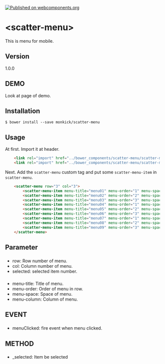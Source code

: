 [![Published on webcomponents.org](https://img.shields.io/badge/webcomponents.org-published-blue.svg)](https://www.webcomponents.org/element/monkick/scatter-menu)

# \<scatter-menu\>

This is menu for mobile.

## Version
1.0.0

## DEMO

Look at page of demo.

## Installation

```
$ bower install --save monkick/scatter-menu
```

## Usage

At first. Import it at header.

```html
    <link rel="import" href="../bower_components/scatter-menu/scatter-menu.html">
    <link rel="import" href="../bower_components/scatter-menu/scatter-menu-item.html">
```

Next. Add the `scatter-menu` custom tag and put some `scatter-menu-item` in `scatter-menu`.

```html
    <scatter-menu row="3" col="3">
        <scatter-menu-item menu-title="menu01" menu-order="1" menu-space="80"></scatter-menu-item>
        <scatter-menu-item menu-title="menu02" menu-order="2" menu-space="80"></scatter-menu-item>
        <scatter-menu-item menu-title="menu03" menu-order="3" menu-space="80"></scatter-menu-item>
        <scatter-menu-item menu-title="menu04" menu-order="1" menu-space="80" menu-column="2"></scatter-menu-item>
        <scatter-menu-item menu-title="menu05" menu-order="2" menu-space="80" menu-column="2"></scatter-menu-item>
        <scatter-menu-item menu-title="menu06" menu-order="3" menu-space="80" menu-column="2"></scatter-menu-item>
        <scatter-menu-item menu-title="menu07" menu-order="1" menu-space="80" menu-column="3"></scatter-menu-item>
        <scatter-menu-item menu-title="menu08" menu-order="2" menu-space="80" menu-column="3"></scatter-menu-item>
        <scatter-menu-item menu-title="menu09" menu-order="3" menu-space="80" menu-column="3"></scatter-menu-item>
    </scatter-menu>
```

## Parameter

### <scatter-menu>

* row: Row number of menu.
* col: Column number of menu.
* selected: selected item number.

### <scatter-menu-item>

* menu-title: Title of menu.
* menu-order: Order of menu in row.
* menu-space: Space of menu.
* menu-column: Column of menu.

## EVENT

### <scatter-menu-item>

* menuClicked: fire event when menu clicked.

## METHOD

### <scatter-menu>

* _selected: Item be selected

